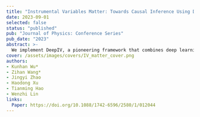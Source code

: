 ```yaml
---
title: "Instrumental Variables Matter: Towards Causal Inference Using Deep Learning"
date: 2023-09-01
selected: false
status: "published"
pub: "Journal of Physics: Conference Series"
pub_date: "2023"
abstract: >-
  We implement DeepIV, a pioneering framework that combines deep learning and instrumental variables for causal inference, to predict the effect of educational background on annual income using real-world datasets. Our results show that DeepIV achieves causal effect predictions comparable to established causal inference models and performs on par with traditional supervised learning methods. This demonstrates DeepIV’s practical reliability for real-world causal inference tasks.
cover: /assets/images/covers/IV_matter_cover.png
authors:
- Kunhan Wu*
- Zihan Wang*
- Jingyi Zhao
- Haodong Xu
- Tianming Hao
- Wenzhi Lin
links:
  Paper: https://doi.org/10.1088/1742-6596/2580/1/012044
---
```

